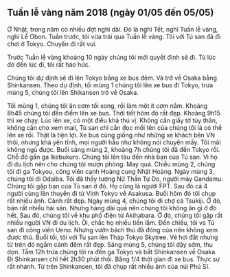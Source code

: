 Tuần lễ vàng năm 2018 (ngày 01/05 đến 05/05)
--------------------------------------------

Ở Nhật, trong năm có nhiều đợt nghỉ dài. Đó là nghỉ Tết, nghỉ Tuần lễ vàng, nghỉ Lễ Obon.
Tuần trước, tôi vừa trải qua Tuần lễ vàng. Tôi với Tú san đã đi chơi ở Tokyo. Chuyến đi rất vui.

Trước Tuẫn lễ vàng khoảng 10 ngày chúng tôi mới quyết định sẽ đi. Từ lúc đó đến lúc đi, tôi rất háo hức.

Chúng tôi dự định sẽ đi lên Tokyo bằng xe bus đêm. Và trở về Osaka bằng Shinkansen. 
Theo dự định, tối mùng 1 chúng tôi lên xe bus đi Tokyo, trưa mùng 5, chúng tôi lên Shikansen trở về Osaka.

Tối mùng 1, chúng tôi ăn cơm tối xong, rồi làm một ít cơm nắm. Khoảng 8h45 chúng tôi đến điểm lên xe bus. Thời tiết hôm đó rất đẹp. Khoảng 9h15 thì xe chạy. Lúc lên xe, có một điều khá thú vị. Không cần giấy tờ tùy thân, không cần cho xem mail, Tú san chỉ cần đọc mỗi tên của chúng tôi là có thể lên xe rồi. Thật là tiện lợi.
Xe bus cũng giống như những xe khách bên VN thôi, nhưng khá yên tĩnh, mọi người hầu như không nói chuyện mấy. Tôi mãi không ngủ được. 
Buổi sáng mùng 2, khoảng 7h chúng tôi đã đến  Tokyo rồi. Chỗ đó gần ga Ikebukuro. 
Chúng tôi lên tàu đến nhà bạn của Tú san. Vì họ đi du lịch nên cho chúng tôi mượn phòng. May quá.
Chiều mùng 2, chúng tôi đi ga Tokyou, công viên cạnh Hoàng cung Nhật Hoàng.
Ngày mùng 3, chúng tôi đi Odaiba. Tôi đã thấy tượng Nữ Thần Tự Do, người máy Gandamu. Chúng tôi gặp bạn của Tú san ở đó. Họ cũng là người FPT. Sau đó cả 4 người cùng lên thuyền đi từ Vịnh Tokyo về Asakusa. Buổi hôm đó tôi chụp rất nhiều ảnh. Cảnh rất đẹp. 
Ngày mùng 4, chúng tôi đi chợ cá Tsukiji. Ở đó, bán rất nhiều hải sản. Nhưng hàng dài quá nên chúng tôi không ăn gì ở đó hết. Sau đó, chúng tôi về khu phố điện tử Akihabara. Ở đó, chúng tôi gặp rất nhiều người VN đi du lịch. Ôi, chắc họ nhiều tiền lắm. Đến chiều, tôi vs Tú san đi công viên Ueno. Nhưng vườn bách thú đã đóng của nên không xem được thú. Buổi tối, tôi với Tu san lên Tháp Tokyo Skytree. Vé hơi đắt nhưng từ trên đó ngắm cảnh đêm rất đẹp.
Sáng mùng 5, chúng tôi dậy sớm, thu dọn. Tầm 12h trưa chúng tôi ra đến ga Tokyo và bắt Shinkansen về Osaka. Đi Shinkansen chỉ hết 2h30 phút thôi. Bằng 1/4 thời gian đi xe bus. Thực sự rất nhanh. Từ trên Shinkansen, tôi đã chụp rất nhiều ảnh của núi Phú Sĩ.
